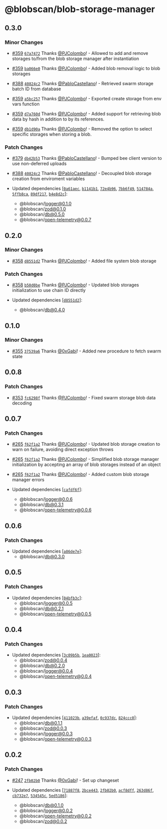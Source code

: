 # @blobscan/blob-storage-manager

## 0.3.0

### Minor Changes

- [#359](https://github.com/Blobscan/blobscan/pull/359) [`67a7472`](https://github.com/Blobscan/blobscan/commit/67a7472e14e4488a9425016e11fd52f963b570ef) Thanks [@PJColombo](https://github.com/PJColombo)! - Allowed to add and remove storages to/from the blob storage manager after instantiation

- [#359](https://github.com/Blobscan/blobscan/pull/359) [`ba066e0`](https://github.com/Blobscan/blobscan/commit/ba066e0db6b19ae1056ecc17c3b42acc64627a7f) Thanks [@PJColombo](https://github.com/PJColombo)! - Added blob removal logic to blob storages

- [#388](https://github.com/Blobscan/blobscan/pull/388) [`40824c2`](https://github.com/Blobscan/blobscan/commit/40824c26f6d8a360592c812bd1afe505d9fc4f6d) Thanks [@PabloCastellano](https://github.com/PabloCastellano)! - Retrieved swarm storage batch ID from database

- [#359](https://github.com/Blobscan/blobscan/pull/359) [`a5bc257`](https://github.com/Blobscan/blobscan/commit/a5bc257090fd6c832b3379b56281c82db5936a01) Thanks [@PJColombo](https://github.com/PJColombo)! - Exported create storage from env vars function

- [#359](https://github.com/Blobscan/blobscan/pull/359) [`d7a760d`](https://github.com/Blobscan/blobscan/commit/d7a760da302ce01f1f6f1072d98a10cc100dc1f5) Thanks [@PJColombo](https://github.com/PJColombo)! - Added support for retrieving blob data by hash in addition to by its references.

- [#359](https://github.com/Blobscan/blobscan/pull/359) [`db1d90a`](https://github.com/Blobscan/blobscan/commit/db1d90a95ebd633620c667d96c42a6a2ea6ef814) Thanks [@PJColombo](https://github.com/PJColombo)! - Removed the option to select specific storages when storing a blob.

### Patch Changes

- [#379](https://github.com/Blobscan/blobscan/pull/379) [`db42b53`](https://github.com/Blobscan/blobscan/commit/db42b539582d2b9a19339bd3b9b610d5d90b71b9) Thanks [@PabloCastellano](https://github.com/PabloCastellano)! - Bumped bee client version to use non-deferred uploads

- [#388](https://github.com/Blobscan/blobscan/pull/388) [`40824c2`](https://github.com/Blobscan/blobscan/commit/40824c26f6d8a360592c812bd1afe505d9fc4f6d) Thanks [@PabloCastellano](https://github.com/PabloCastellano)! - Decoupled blob storage creation from enviroment variables

- Updated dependencies [[`0a61aec`](https://github.com/Blobscan/blobscan/commit/0a61aec545fa1b3b7a44b2a7c9e9a8e8250c1362), [`b1141b1`](https://github.com/Blobscan/blobscan/commit/b1141b1ca369ee8c3d02c4cb3dd4e47ebca08120), [`72e4b96`](https://github.com/Blobscan/blobscan/commit/72e4b963e2e735156032467554e6cc3cd311097e), [`7bb6f49`](https://github.com/Blobscan/blobscan/commit/7bb6f4912c89d0dd436e325677c801200e32edba), [`514784a`](https://github.com/Blobscan/blobscan/commit/514784a743937dc2d1af1ed533e90fef3b3aa057), [`5ffb8ca`](https://github.com/Blobscan/blobscan/commit/5ffb8ca355bfcd02393a3b40e89b9d7a1a5a05e8), [`89df217`](https://github.com/Blobscan/blobscan/commit/89df217e817727a710a7c3217ad7be4750de93ce), [`b4e8d2c`](https://github.com/Blobscan/blobscan/commit/b4e8d2cd63d4f2b307f21848c23da14acc265ab0)]:
  - @blobscan/logger@0.1.0
  - @blobscan/zod@0.1.0
  - @blobscan/db@0.5.0
  - @blobscan/open-telemetry@0.0.7

## 0.2.0

### Minor Changes

- [#358](https://github.com/Blobscan/blobscan/pull/358) [`d8551d2`](https://github.com/Blobscan/blobscan/commit/d8551d2eeea50fde3c6fbc4f4773c59be89a44a8) Thanks [@PJColombo](https://github.com/PJColombo)! - Added file system blob storage

### Patch Changes

- [#358](https://github.com/Blobscan/blobscan/pull/358) [`b50d0be`](https://github.com/Blobscan/blobscan/commit/b50d0be3ca660eb8d0c46df2e6f3b9d5d212b4b4) Thanks [@PJColombo](https://github.com/PJColombo)! - Updated blob storages initialization to use chain ID directly

- Updated dependencies [[`d8551d2`](https://github.com/Blobscan/blobscan/commit/d8551d2eeea50fde3c6fbc4f4773c59be89a44a8)]:
  - @blobscan/db@0.4.0

## 0.1.0

### Minor Changes

- [#355](https://github.com/Blobscan/blobscan/pull/355) [`37539a6`](https://github.com/Blobscan/blobscan/commit/37539a6881e1cffe2cd3e7ef6f1686e6d6f39bd7) Thanks [@0xGabi](https://github.com/0xGabi)! - Added new procedure to fetch swarm state

## 0.0.8

### Patch Changes

- [#353](https://github.com/Blobscan/blobscan/pull/353) [`fc6298f`](https://github.com/Blobscan/blobscan/commit/fc6298fcbdc17b89bd0289ddd1f8d252870cd402) Thanks [@PJColombo](https://github.com/PJColombo)! - Fixed swarm storage blob data decoding

## 0.0.7

### Patch Changes

- [#265](https://github.com/Blobscan/blobscan/pull/265) [`f62f1a2`](https://github.com/Blobscan/blobscan/commit/f62f1a2757d4209e7459ce18c4b7ea132258dbe5) Thanks [@PJColombo](https://github.com/PJColombo)! - Updated blob storage creation to warn on failure, avoiding direct exception throws

- [#265](https://github.com/Blobscan/blobscan/pull/265) [`f62f1a2`](https://github.com/Blobscan/blobscan/commit/f62f1a2757d4209e7459ce18c4b7ea132258dbe5) Thanks [@PJColombo](https://github.com/PJColombo)! - Simplified blob storage manager initialization by accepting an array of blob storages instead of an object

- [#265](https://github.com/Blobscan/blobscan/pull/265) [`f62f1a2`](https://github.com/Blobscan/blobscan/commit/f62f1a2757d4209e7459ce18c4b7ea132258dbe5) Thanks [@PJColombo](https://github.com/PJColombo)! - Added custom blob storage manager errors

- Updated dependencies [[`cafdf6f`](https://github.com/Blobscan/blobscan/commit/cafdf6f5421f50ae0b88ea2563933f14e3db9d76)]:
  - @blobscan/logger@0.0.6
  - @blobscan/db@0.3.1
  - @blobscan/open-telemetry@0.0.6

## 0.0.6

### Patch Changes

- Updated dependencies [[`a86de7e`](https://github.com/Blobscan/blobscan/commit/a86de7e6a242a7fda0b59a4f214a74a6fdf20167)]:
  - @blobscan/db@0.3.0

## 0.0.5

### Patch Changes

- Updated dependencies [[`04bfb3c`](https://github.com/Blobscan/blobscan/commit/04bfb3cc78ce76f5e08cca1063f33bd6714b7096)]:
  - @blobscan/logger@0.0.5
  - @blobscan/db@0.2.1
  - @blobscan/open-telemetry@0.0.5

## 0.0.4

### Patch Changes

- Updated dependencies [[`3c09b5b`](https://github.com/Blobscan/blobscan/commit/3c09b5bf8ea854f30a6675b022a87b1a04960bf6), [`1ea0023`](https://github.com/Blobscan/blobscan/commit/1ea0023cdfdba270d0cadb307f8799baa75af414)]:
  - @blobscan/zod@0.0.4
  - @blobscan/db@0.2.0
  - @blobscan/logger@0.0.4
  - @blobscan/open-telemetry@0.0.4

## 0.0.3

### Patch Changes

- Updated dependencies [[`411023b`](https://github.com/Blobscan/blobscan/commit/411023b92abe25f21e06e4084faca43cde0f41c3), [`a39efaf`](https://github.com/Blobscan/blobscan/commit/a39efafec2732d0ceced9f97fc0d538cf7b0c922), [`0c937dc`](https://github.com/Blobscan/blobscan/commit/0c937dc29f1fec3e9390179f0ae37559ba5ce6c3), [`824ccc0`](https://github.com/Blobscan/blobscan/commit/824ccc01ef8c533dcf5ed8d9cd1b5f9ce30ed145)]:
  - @blobscan/db@0.1.1
  - @blobscan/zod@0.0.3
  - @blobscan/logger@0.0.3
  - @blobscan/open-telemetry@0.0.3

## 0.0.2

### Patch Changes

- [#247](https://github.com/Blobscan/blobscan/pull/247) [`2fb02b0`](https://github.com/Blobscan/blobscan/commit/2fb02b0268e1fcafc10abefb079d822845392d73) Thanks [@0xGabi](https://github.com/0xGabi)! - Set up changeset

- Updated dependencies [[`71887f8`](https://github.com/Blobscan/blobscan/commit/71887f8dc09b45b0cb0748c0d6e8ddce2662f34d), [`2bce443`](https://github.com/Blobscan/blobscan/commit/2bce443401b1875df40298ebd957f86a92539397), [`2fb02b0`](https://github.com/Blobscan/blobscan/commit/2fb02b0268e1fcafc10abefb079d822845392d73), [`acf8dff`](https://github.com/Blobscan/blobscan/commit/acf8dff07d62a33d5dfa3789fd1f4e2aa3e968a3), [`263d86f`](https://github.com/Blobscan/blobscan/commit/263d86ff5e35f7cf9d5bf18f6b745f8dd6249e62), [`cb732e7`](https://github.com/Blobscan/blobscan/commit/cb732e7febcbc05bdec2221fec1213bcb8172717), [`534545c`](https://github.com/Blobscan/blobscan/commit/534545c321e716d24f2d73d89660271610189a8a), [`5ed5186`](https://github.com/Blobscan/blobscan/commit/5ed51867d5b01b0572bfa69f3211a5b5bfaf254e)]:
  - @blobscan/db@0.1.0
  - @blobscan/logger@0.0.2
  - @blobscan/open-telemetry@0.0.2
  - @blobscan/zod@0.0.2
